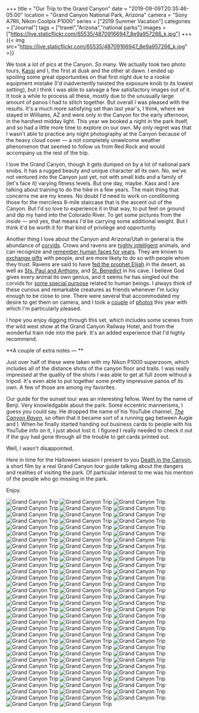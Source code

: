 +++
title = "Our Trip to the Grand Canyon"
date = "2019-09-09T20:35:46-05:00"
location = "Grand Canyon National Park, Arizona"
camera = "Sony A7RII, Nikon Coolpix P1000"
series = ["2019 Summer Vacation"]
categories = ["Journal"]
tags = ["travel","Arizona","national parks"]
images = ["https://live.staticflickr.com/65535/48709166947_8e9a957266_k.jpg"]
+++
{{< img src="https://live.staticflickr.com/65535/48709166947_8e9a957266_k.jpg" >}}
<!--more-->

We took a *lot* of pics at the Canyon. *So* many. We actually took two photo tours, [Kassi](https://kassiblogtoo.blogspot.com/2019/08/2019-marks-family-vacation-part-ii.html) and I, the first at dusk and the other at dawn. I ended up spoiling some great opportunities on that first night due to a rookie equipment mistake (I'd inadvertently twisted the exposure knob to its lowest setting), but I think I was able to salvage a few satisfactory images out of it. It took a while to process all these, mostly due to the unusually large amount of panos I had to stitch together. But overall I was pleased with the results. It's a much more satisfying set than last year's, I think, where we stayed in Williams, AZ and were only in the Canyon for the early afternoon, in the harshest midday light. This year we booked a night in the park itself, and so had a little more time to explore on our own. My only regret was that I wasn't able to practice any night photography at the Canyon because of the heavy cloud cover — a not completely unwelcome  weather phenomenon that seemed to follow us from Red Rock and would accompany us the rest of the trip. 

I love the Grand Canyon, though it gets dumped on by a lot of national park snobs. It has a rugged beauty and unique character all its own. No, we've not ventured *into* the Canyon just yet, not with small kids and a family of (let's face it) varying fitness levels. But one day, maybe. Kass and I are talking about training to do the hike in a few years. The main thing that concerns me are my knees. No doubt I'd need to work on conditioning those for the merciless 8-mile staircase that is the ascent out of the Canyon. But I'd so love to experience it in that way, to put feet on ground and dip my hand into the Colorado River. To get some pictures from the *inside* — and yes, that means I'd be carrying some additional weight. But I think it'd be worth it for that kind of privilege and opportunity.

Another thing I love about the Canyon and Arizona/Utah in general is the abundance of [corvids](https://en.wikipedia.org/wiki/Corvidae). Crows and ravens are [highly intelligent](https://www.vice.com/en_us/article/xyw99k/the-unexpected-genius-of-corvids) animals, and can recognize and [remember human faces for years](https://www.livescience.com/23090-crows-grudges-brains.html). They are known to [exchange gifts](https://www.bbc.com/news/magazine-31604026) with people, and are more likely to do so with people whom they trust. Ravens are said to have [fed the prophet Elijah](https://i.pinimg.com/originals/4b/99/44/4b9944ca490f803c7d85cd65a5c9a67b.jpg) in the desert, as well as [Sts. Paul and Anthony](http://frjeromeosjv.files.wordpress.com/2013/01/antony-the-great-and-paul-the-hermit.jpg), and [St. Benedict](https://2.bp.blogspot.com/-GTsPCcC9imA/VZ96L9piwXI/AAAAAAAAA4s/aPvuyfLj63k/s2048/St_Benedict.jpg) in his cave. I believe God gives every animal its own genius, and it seems he has singled out the corvids for [some special purpose](https://onepeterfive.com/ravens-and-saints/) related to human beings. I always think of these curious and remarkable creatures as friends whenever I'm lucky enough to be close to one. There were several that accommodated my desire to get them on camera, and I took a [couple](https://live.staticflickr.com/65535/48708989181_16372d059b_o.jpg) of [photos](https://live.staticflickr.com/65535/48708989586_002363fcea_o.jpg) this year with which I'm particularly pleased.

I hope you enjoy digging through this set, which includes some scenes from the wild west show at the Grand Canyon Railway Hotel, and from the wonderful train ride into the park. It's an added experience that I'd highly recommend. 

**A couple of extra notes — **

Just over half of these were taken with my Nikon P1000 superzoom, which includes all of the distance shots of the canyon floor and trails. I was really impressed at the quality of the shots I was able to get at full zoom without a tripod. It's even able to put together some pretty impressive panos of its own. A few of those are among my favorites. 

Our guide for the sunset tour was an interesting fellow. Went by the name of Benji. Very knowledgable about the park.  Some eccentric mannerisms, I guess you could say. He dropped the name of his YouTube channel, [*The Canyon Raven*](https://www.youtube.com/channel/UCdS3f5Op0oyZ6D1uwPg5T4w), so often that it became sort of a running gag between Augie and I. When he finally started handing out business cards to people with his YouTube info on it, I just about lost it. I figured I really needed to check it out if the guy had gone through all the trouble to get cards printed out. 

Well, I wasn't disappointed.

Here in time for the Halloween season I present to you [Death in the Canyon](https://www.youtube.com/watch?v=ZH-M1mPwryQ), a short film by a real Grand Canyon tour guide talking about the dangers and realities of visiting the park. Of particular interest to me was his mention of the people who go missing in the park.

Enjoy.

<div id="gallery">
		<img alt="Grand Canyon Trip" src="https://live.staticflickr.com/65535/48708659493_487724c0ce.jpg"
			data-image="https://live.staticflickr.com/65535/48708659493_fe56bf4e67_k.jpg">
		<img alt="Grand Canyon Trip" src="https://live.staticflickr.com/65535/48709145422_63ddd8eb4f.jpg"
			data-image="https://live.staticflickr.com/65535/48709145422_aac0d2cfd3_k.jpg">
		<img alt="Grand Canyon Trip" src="https://live.staticflickr.com/65535/48709144587_eaf2e22739.jpg"
			data-image="https://live.staticflickr.com/65535/48709144587_660151c3eb_k.jpg">
		<img alt="Grand Canyon Trip" src="https://live.staticflickr.com/65535/48709005421_4becb79ddd.jpg"
			data-image="https://live.staticflickr.com/65535/48709005421_8e13a7cadf_k.jpg">
		<img alt="Grand Canyon Trip" src="https://live.staticflickr.com/65535/48709164797_f14e561aff.jpg"
			data-image="https://live.staticflickr.com/65535/48709164797_285475342e_k.jpg">
		<img alt="Grand Canyon Trip" src="https://live.staticflickr.com/65535/48708654393_97ec968184.jpg"
			data-image="https://live.staticflickr.com/65535/48708654393_8b56ecf678_k.jpg">
		<img alt="Grand Canyon Trip" src="https://live.staticflickr.com/65535/48708997531_2c25bcc0e7.jpg"
			data-image="https://live.staticflickr.com/65535/48708997531_64ec4721ee_k.jpg">
		<img alt="Grand Canyon Trip" src="https://live.staticflickr.com/65535/48708649188_d37da54f3d.jpg"
			data-image="https://live.staticflickr.com/65535/48708649188_2f9044b418_k.jpg">
		<img alt="Grand Canyon Trip" src="https://live.staticflickr.com/65535/48709166947_842bd7e805.jpg"
			data-image="https://live.staticflickr.com/65535/48709166947_8e9a957266_k.jpg">
		<img alt="Grand Canyon Trip" src="https://live.staticflickr.com/65535/48708667133_b8cbc6009e.jpg"
			data-image="https://live.staticflickr.com/65535/48708667133_412ace7c00_k.jpg">
		<img alt="Grand Canyon Trip" src="https://live.staticflickr.com/65535/48709146522_a74c8373d2.jpg"
			data-image="https://live.staticflickr.com/65535/48709146522_d45225f2c7_k.jpg">
		<img alt="Grand Canyon Trip" src="https://live.staticflickr.com/65535/48708658803_4731e27c80.jpg"
			data-image="https://live.staticflickr.com/65535/48708658803_ae29b1ce46_k.jpg">
		<img alt="Grand Canyon Trip" src="https://live.staticflickr.com/65535/48709144122_92f9c50d25.jpg"
			data-image="https://live.staticflickr.com/65535/48709144122_c784935dce_k.jpg">
		<img alt="Grand Canyon Trip" src="https://live.staticflickr.com/65535/48708668173_cca0ac307b.jpg"
			data-image="https://live.staticflickr.com/65535/48708668173_73a3e17c53_k.jpg">
		<img alt="Grand Canyon Trip" src="https://live.staticflickr.com/65535/48709155982_5d64321b5a.jpg"
			data-image="https://live.staticflickr.com/65535/48709155982_39a1ef1d51_k.jpg">
		<img alt="Grand Canyon Trip" src="https://live.staticflickr.com/65535/48708998516_aa8ba200cc.jpg"
			data-image="https://live.staticflickr.com/65535/48708998516_255b4f1194_k.jpg">
		<img alt="Grand Canyon Trip" src="https://live.staticflickr.com/65535/48708992991_af656e2ab3.jpg"
			data-image="https://live.staticflickr.com/65535/48708992991_24a557421d_k.jpg">
		<img alt="Grand Canyon Trip" src="https://live.staticflickr.com/65535/48708653633_ed2e47fea3.jpg"
			data-image="https://live.staticflickr.com/65535/48708653633_469370bda9_k.jpg">
		<img alt="Grand Canyon Trip" src="https://live.staticflickr.com/65535/48709150187_dfa51092d7.jpg"
			data-image="https://live.staticflickr.com/65535/48709150187_a17ca677a1_k.jpg">
		<img alt="Grand Canyon Trip" src="https://live.staticflickr.com/65535/48709158577_8fdc3f2b52.jpg"
			data-image="https://live.staticflickr.com/65535/48709158577_23f280018c_k.jpg">
		<img alt="Grand Canyon Trip" src="https://live.staticflickr.com/65535/48709006971_a485bcf6cb.jpg"
			data-image="https://live.staticflickr.com/65535/48709006971_6b74a4403f_k.jpg">
		<img alt="Grand Canyon Trip" src="https://live.staticflickr.com/65535/48708657788_0549184aed.jpg"
			data-image="https://live.staticflickr.com/65535/48708657788_296fbeff6d_k.jpg">
		<img alt="Grand Canyon Trip" src="https://live.staticflickr.com/65535/48708656453_a4077e83fb.jpg"
			data-image="https://live.staticflickr.com/65535/48708656453_75913b34b5_k.jpg">
		<img alt="Grand Canyon Trip" src="https://live.staticflickr.com/65535/48709004671_ab83faa8d7.jpg"
			data-image="https://live.staticflickr.com/65535/48709004671_3b4d5e3687_k.jpg">
		<img alt="Grand Canyon Trip" src="https://live.staticflickr.com/65535/48709004931_2a7346acfd.jpg"
			data-image="https://live.staticflickr.com/65535/48709004931_ff0c470daf_k.jpg">
		<img alt="Grand Canyon Trip" src="https://live.staticflickr.com/65535/48709151572_6da4098d95.jpg"
			data-image="https://live.staticflickr.com/65535/48709151572_17f22f31aa_k.jpg">
		<img alt="Grand Canyon Trip" src="https://live.staticflickr.com/65535/48708660393_184a565e8b.jpg"
			data-image="https://live.staticflickr.com/65535/48708660393_0cf5e0a36d_k.jpg">
		<img alt="Grand Canyon Trip" src="https://live.staticflickr.com/65535/48708650903_25e57756d6.jpg"
			data-image="https://live.staticflickr.com/65535/48708650903_8a9265c848_k.jpg">
		<img alt="Grand Canyon Trip" src="https://live.staticflickr.com/65535/48709160137_0636a6b89f.jpg"
			data-image="https://live.staticflickr.com/65535/48709160137_ba0299039c_k.jpg">
		<img alt="Grand Canyon Trip" src="https://live.staticflickr.com/65535/48708999336_397fcc43c5.jpg"
			data-image="https://live.staticflickr.com/65535/48708999336_ae0faa50fd_k.jpg">
		<img alt="Grand Canyon Trip" src="https://live.staticflickr.com/65535/48708982651_0ae2b99261.jpg"
			data-image="https://live.staticflickr.com/65535/48708982651_5e640ca999_k.jpg">
		<img alt="Grand Canyon Trip" src="https://live.staticflickr.com/65535/48708655823_b72cd497a0.jpg"
			data-image="https://live.staticflickr.com/65535/48708655823_6dad1bd702_k.jpg">
		<img alt="Grand Canyon Trip" src="https://live.staticflickr.com/65535/48708645778_17a1f4b827.jpg"
			data-image="https://live.staticflickr.com/65535/48708645778_6c7dd54094_k.jpg">
		<img alt="Grand Canyon Trip" src="https://live.staticflickr.com/65535/48708983921_813259c1ea.jpg"
			data-image="https://live.staticflickr.com/65535/48708983921_ea572bc482_k.jpg">
		<img alt="Grand Canyon Trip" src="https://live.staticflickr.com/65535/48708985636_68bc894321.jpg"
			data-image="https://live.staticflickr.com/65535/48708985636_aac1dae6b9_k.jpg">
		<img alt="Grand Canyon Trip" src="https://live.staticflickr.com/65535/48708982441_53575cdb1c.jpg"
			data-image="https://live.staticflickr.com/65535/48708982441_f6a791c6c5_k.jpg">
		<img alt="Grand Canyon Trip" src="https://live.staticflickr.com/65535/48708667998_3d7cefc331.jpg"
			data-image="https://live.staticflickr.com/65535/48708667998_c287d28d4f_k.jpg">
		<img alt="Grand Canyon Trip" src="https://live.staticflickr.com/65535/48709003611_25801cb235.jpg"
			data-image="https://live.staticflickr.com/65535/48709003611_a692774990_k.jpg">
		<img alt="Grand Canyon Trip" src="https://live.staticflickr.com/65535/48709151177_ea5ef21156.jpg"
			data-image="https://live.staticflickr.com/65535/48709151177_612ea1746b_k.jpg">
		<img alt="Grand Canyon Trip" src="https://live.staticflickr.com/65535/48708655703_70ee225e61.jpg"
			data-image="https://live.staticflickr.com/65535/48708655703_1bd2caafd7_k.jpg">
		<img alt="Grand Canyon Trip" src="https://live.staticflickr.com/65535/48709161657_bc067956b7.jpg"
			data-image="https://live.staticflickr.com/65535/48709161657_ed102c5fde_k.jpg">
		<img alt="Grand Canyon Trip" src="https://live.staticflickr.com/65535/48709157362_c0318d57cf.jpg"
			data-image="https://live.staticflickr.com/65535/48709157362_43b3e9540e_k.jpg">
		<img alt="Grand Canyon Trip" src="https://live.staticflickr.com/65535/48708995196_0a9470821b.jpg"
			data-image="https://live.staticflickr.com/65535/48708995196_40bc83981c_k.jpg">
		<img alt="Grand Canyon Trip" src="https://live.staticflickr.com/65535/48709150487_a227c69f68.jpg"
			data-image="https://live.staticflickr.com/65535/48709150487_4b2ed07649_k.jpg">
		<img alt="Grand Canyon Trip" src="https://live.staticflickr.com/65535/48709147732_c8061431a5.jpg"
			data-image="https://live.staticflickr.com/65535/48709147732_cf4332c755_k.jpg">
		<img alt="Grand Canyon Trip" src="https://live.staticflickr.com/65535/48708648318_ff7a8c2925.jpg"
			data-image="https://live.staticflickr.com/65535/48708648318_18e0a52733_k.jpg">
		<img alt="Grand Canyon Trip" src="https://live.staticflickr.com/65535/48708646218_6de5614f39.jpg"
			data-image="https://live.staticflickr.com/65535/48708646218_c0d2a1b8f0_k.jpg">
		<img alt="Grand Canyon Trip" src="https://live.staticflickr.com/65535/48709152667_ff1efbbeb3.jpg"
			data-image="https://live.staticflickr.com/65535/48709152667_e8eeca1640_k.jpg">
		<img alt="Grand Canyon Trip" src="https://live.staticflickr.com/65535/48709001031_8af2f12acb.jpg"
			data-image="https://live.staticflickr.com/65535/48709001031_647af67878_k.jpg">
		<img alt="Grand Canyon Trip" src="https://live.staticflickr.com/65535/48708988221_c2bd12a63f.jpg"
			data-image="https://live.staticflickr.com/65535/48708988221_73e84d6c5f_k.jpg">
		<img alt="Grand Canyon Trip" src="https://live.staticflickr.com/65535/48709147462_1152f9e540.jpg"
			data-image="https://live.staticflickr.com/65535/48709147462_940a4e8a9f_k.jpg">
		<img alt="Grand Canyon Trip" src="https://live.staticflickr.com/65535/48708666143_1546ed82b7.jpg"
			data-image="https://live.staticflickr.com/65535/48708666143_512a0edccd_k.jpg">
		<img alt="Grand Canyon Trip" src="https://live.staticflickr.com/65535/48709161872_d18b538661.jpg"
			data-image="https://live.staticflickr.com/65535/48709161872_6cd2ee9032_k.jpg">
		<img alt="Grand Canyon Trip" src="https://live.staticflickr.com/65535/48708666673_cc25db00d1.jpg"
			data-image="https://live.staticflickr.com/65535/48708666673_7b77ca0582_k.jpg">
		<img alt="Grand Canyon Trip" src="https://live.staticflickr.com/65535/48708645178_7466b82464.jpg"
			data-image="https://live.staticflickr.com/65535/48708645178_f4ae3b3430_k.jpg">
		<img alt="Grand Canyon Trip" src="https://live.staticflickr.com/65535/48709147057_da0449f230.jpg"
			data-image="https://live.staticflickr.com/65535/48709147057_753c0fbeab_k.jpg">
		<img alt="Grand Canyon Trip" src="https://live.staticflickr.com/65535/48708658218_33bba6db3f.jpg"
			data-image="https://live.staticflickr.com/65535/48708658218_f0ca314539_k.jpg">
		<img alt="Grand Canyon Trip" src="https://live.staticflickr.com/65535/48709161987_b4c5ddf298.jpg"
			data-image="https://live.staticflickr.com/65535/48709161987_20f837b2bd_k.jpg">
		<img alt="Grand Canyon Trip" src="https://live.staticflickr.com/65535/48708653443_a4c5c0c61a.jpg"
			data-image="https://live.staticflickr.com/65535/48708653443_26996f3c88_k.jpg">
		<img alt="Grand Canyon Trip" src="https://live.staticflickr.com/65535/48709005906_8b09a5e62a.jpg"
			data-image="https://live.staticflickr.com/65535/48709005906_b55d7f3e66_k.jpg">
		<img alt="Grand Canyon Trip" src="https://live.staticflickr.com/65535/48708642683_a379a5203c.jpg"
			data-image="https://live.staticflickr.com/65535/48708642683_cfb6a70146_k.jpg">
		<img alt="Grand Canyon Trip" src="https://live.staticflickr.com/65535/48708983426_9989859d5f.jpg"
			data-image="https://live.staticflickr.com/65535/48708983426_037fac8d1e_k.jpg">
		<img alt="Grand Canyon Trip" src="https://live.staticflickr.com/65535/48709162787_bc4e6a7089.jpg"
			data-image="https://live.staticflickr.com/65535/48709162787_297fb289b8_k.jpg">
		<img alt="Grand Canyon Trip" src="https://live.staticflickr.com/65535/48709166402_d340e26d51.jpg"
			data-image="https://live.staticflickr.com/65535/48709166402_b148314f35_k.jpg">
		<img alt="Grand Canyon Trip" src="https://live.staticflickr.com/65535/48709002886_68167e6b83.jpg"
			data-image="https://live.staticflickr.com/65535/48709002886_51fc73ae45_k.jpg">
		<img alt="Grand Canyon Trip" src="https://live.staticflickr.com/65535/48708667748_dca6f1672c.jpg"
			data-image="https://live.staticflickr.com/65535/48708667748_958cc9b069_k.jpg">
		<img alt="Grand Canyon Trip" src="https://live.staticflickr.com/65535/48709000936_acbe1211c4.jpg"
			data-image="https://live.staticflickr.com/65535/48709000936_bc5166e1bd_k.jpg">
		<img alt="Grand Canyon Trip" src="https://live.staticflickr.com/65535/48709163637_1c8a93bd11.jpg"
			data-image="https://live.staticflickr.com/65535/48709163637_72479283fd_k.jpg">
		<img alt="Grand Canyon Trip" src="https://live.staticflickr.com/65535/48709146252_ed3b558203.jpg"
			data-image="https://live.staticflickr.com/65535/48709146252_b2a056e2e6_k.jpg">
		<img alt="Grand Canyon Trip" src="https://live.staticflickr.com/65535/48709000141_0eb9134d5e.jpg"
			data-image="https://live.staticflickr.com/65535/48709000141_e1524ca5ee_k.jpg">
		<img alt="Grand Canyon Trip" src="https://live.staticflickr.com/65535/48708655093_a6d994bb05.jpg"
			data-image="https://live.staticflickr.com/65535/48708655093_2730cfd6bd_k.jpg">
		<img alt="Grand Canyon Trip" src="https://live.staticflickr.com/65535/48708989181_2033711acd.jpg"
			data-image="https://live.staticflickr.com/65535/48708989181_0711a8d1a0_k.jpg">
		<img alt="Grand Canyon Trip" src="https://live.staticflickr.com/65535/48708989586_cc37f67fed.jpg"
			data-image="https://live.staticflickr.com/65535/48708989586_55a55e6acb_k.jpg">
		<img alt="Grand Canyon Trip" src="https://live.staticflickr.com/65535/48709161482_57384d868d.jpg"
			data-image="https://live.staticflickr.com/65535/48709161482_601cfe913b_k.jpg">
		<img alt="Grand Canyon Trip" src="https://live.staticflickr.com/65535/48708664758_4f3a47fa33.jpg"
			data-image="https://live.staticflickr.com/65535/48708664758_6f9fa22920_k.jpg">
		<img alt="Grand Canyon Trip" src="https://live.staticflickr.com/65535/48708991806_97f38b3306.jpg"
			data-image="https://live.staticflickr.com/65535/48708991806_a3e3f1556d_k.jpg">
		<img alt="Grand Canyon Trip" src="https://live.staticflickr.com/65535/48709145282_9f710413a0.jpg"
			data-image="https://live.staticflickr.com/65535/48709145282_4afac09417_k.jpg">
		<img alt="Grand Canyon Trip" src="https://live.staticflickr.com/65535/48709146877_59344a1ee5.jpg"
			data-image="https://live.staticflickr.com/65535/48709146877_af6c116b65_k.jpg">
		<img alt="Grand Canyon Trip" src="https://live.staticflickr.com/65535/48709143207_1fea1220c7.jpg"
			data-image="https://live.staticflickr.com/65535/48709143207_f30dd95f31_k.jpg">
		<img alt="Grand Canyon Trip" src="https://live.staticflickr.com/65535/48709162497_f248901d3f.jpg"
			data-image="https://live.staticflickr.com/65535/48709162497_ab4fb33554_k.jpg">
		<img alt="Grand Canyon Trip" src="https://live.staticflickr.com/65535/48709163697_69dd1954d5.jpg"
			data-image="https://live.staticflickr.com/65535/48709163697_025f4b55cc_k.jpg">
		<img alt="Grand Canyon Trip" src="https://live.staticflickr.com/65535/48708653013_36a1842125.jpg"
			data-image="https://live.staticflickr.com/65535/48708653013_bb14bdd550_k.jpg">
		<img alt="Grand Canyon Trip" src="https://live.staticflickr.com/65535/48708661018_715e33f5c4.jpg"
			data-image="https://live.staticflickr.com/65535/48708661018_16f9c54557_k.jpg">
		<img alt="Grand Canyon Trip" src="https://live.staticflickr.com/65535/48708657618_8f2d4d6de5.jpg"
			data-image="https://live.staticflickr.com/65535/48708657618_955493e198_k.jpg">
		<img alt="Grand Canyon Trip" src="https://live.staticflickr.com/65535/48708984581_6781795cb1.jpg"
			data-image="https://live.staticflickr.com/65535/48708984581_267cd0e925_k.jpg">
		<img alt="Grand Canyon Trip" src="https://live.staticflickr.com/65535/48708994736_38bc40c8ba.jpg"
			data-image="https://live.staticflickr.com/65535/48708994736_7fe2b51fba_k.jpg">
		<img alt="Grand Canyon Trip" src="https://live.staticflickr.com/65535/48709156612_a50fc848f1.jpg"
			data-image="https://live.staticflickr.com/65535/48709156612_369f2a3f7a_k.jpg">
		<img alt="Grand Canyon Trip" src="https://live.staticflickr.com/65535/48708987081_2688bca278.jpg"
			data-image="https://live.staticflickr.com/65535/48708987081_d8f2ed8ec5_k.jpg">
		<img alt="Grand Canyon Trip" src="https://live.staticflickr.com/65535/48708654678_272e0bf919.jpg"
			data-image="https://live.staticflickr.com/65535/48708654678_25ecb1c6e4_k.jpg">
		<img alt="Grand Canyon Trip" src="https://live.staticflickr.com/65535/48709159542_4b075ca7ab.jpg"
			data-image="https://live.staticflickr.com/65535/48709159542_b66707f507_k.jpg">
		<img alt="Grand Canyon Trip" src="https://live.staticflickr.com/65535/48709000706_d2df01e80c.jpg"
			data-image="https://live.staticflickr.com/65535/48709000706_08627bcd91_k.jpg">
		<img alt="Grand Canyon Trip" src="https://live.staticflickr.com/65535/48708648893_66b1f461bc.jpg"
			data-image="https://live.staticflickr.com/65535/48708648893_be888748f7_k.jpg">
		<img alt="Grand Canyon Trip" src="https://live.staticflickr.com/65535/48708650673_42ccc4c2a2.jpg"
			data-image="https://live.staticflickr.com/65535/48708650673_1c28c430a0_k.jpg">
		<img alt="Grand Canyon Trip" src="https://live.staticflickr.com/65535/48709000321_7fd53a46d5.jpg"
			data-image="https://live.staticflickr.com/65535/48709000321_c236a2bd9c_k.jpg">
		<img alt="Grand Canyon Trip" src="https://live.staticflickr.com/65535/48708643753_5801c4680b.jpg"
			data-image="https://live.staticflickr.com/65535/48708643753_f72e79ca0d_k.jpg">
		<img alt="Grand Canyon Trip" src="https://live.staticflickr.com/65535/48708654123_f0c8fac956.jpg"
			data-image="https://live.staticflickr.com/65535/48708654123_bc7c8db43a_k.jpg">
		<img alt="Grand Canyon Trip" src="https://live.staticflickr.com/65535/48708657008_ae1ce368ee.jpg"
			data-image="https://live.staticflickr.com/65535/48708657008_c2ff9f55b7_k.jpg">
		<img alt="Grand Canyon Trip" src="https://live.staticflickr.com/65535/48708659288_cef464f6a2.jpg"
			data-image="https://live.staticflickr.com/65535/48708659288_028b15310f_k.jpg">
</div>
